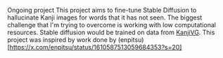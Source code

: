 Ongoing project
This project aims to fine-tune Stable Diffusion to hallucinate Kanji images for words that it has not seen. The biggest challenge that I'm trying to overcome is working with low computational resources.
Stable diffusion would be trained on data from [KanjiVG](https://kanjivg.tagaini.net/viewer.html). This project was inspired by work done by (enpitsu)[https://x.com/enpitsu/status/1610587513059684353?s=20]
